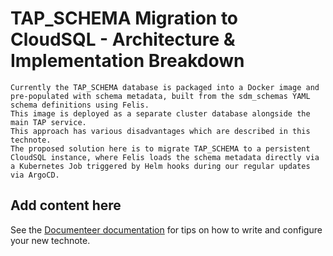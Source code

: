 # TAP_SCHEMA Migration to CloudSQL - Architecture & Implementation Breakdown

```{abstract}
Currently the TAP_SCHEMA database is packaged into a Docker image and pre-populated with schema metadata, built from the sdm_schemas YAML schema definitions using Felis. 
This image is deployed as a separate cluster database alongside the main TAP service.
This approach has various disadvantages which are described in this technote.
The proposed solution here is to migrate TAP_SCHEMA to a persistent CloudSQL instance, where Felis loads the schema metadata directly via a Kubernetes Job triggered by Helm hooks during our regular updates via ArgoCD.
```

## Add content here

See the [Documenteer documentation](https://documenteer.lsst.io/technotes/index.html) for tips on how to write and configure your new technote.
